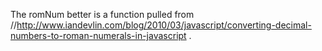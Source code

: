 The romNum better is a function pulled from //http://www.iandevlin.com/blog/2010/03/javascript/converting-decimal-numbers-to-roman-numerals-in-javascript .



